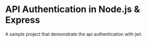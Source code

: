# API Authentication in Node.js & Express

A sample project that demonstrate the api authentication with jwt.